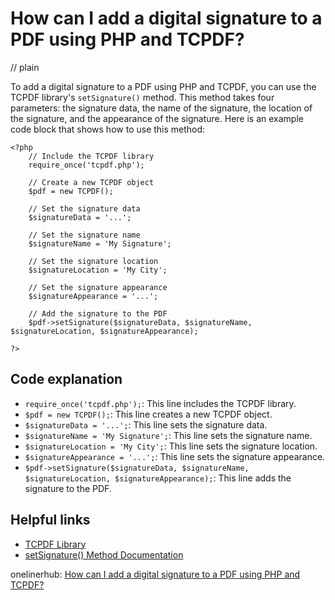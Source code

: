 # How can I add a digital signature to a PDF using PHP and TCPDF?
// plain

To add a digital signature to a PDF using PHP and TCPDF, you can use the TCPDF library's `setSignature()` method. This method takes four parameters: the signature data, the name of the signature, the location of the signature, and the appearance of the signature. Here is an example code block that shows how to use this method:

```
<?php
    // Include the TCPDF library
    require_once('tcpdf.php');

    // Create a new TCPDF object
    $pdf = new TCPDF();

    // Set the signature data
    $signatureData = '...';

    // Set the signature name
    $signatureName = 'My Signature';

    // Set the signature location
    $signatureLocation = 'My City';

    // Set the signature appearance
    $signatureAppearance = '...';

    // Add the signature to the PDF
    $pdf->setSignature($signatureData, $signatureName, $signatureLocation, $signatureAppearance);

?>
```

## Code explanation

- `require_once('tcpdf.php');`: This line includes the TCPDF library.
- `$pdf = new TCPDF();`: This line creates a new TCPDF object.
- `$signatureData = '...';`: This line sets the signature data.
- `$signatureName = 'My Signature';`: This line sets the signature name.
- `$signatureLocation = 'My City';`: This line sets the signature location.
- `$signatureAppearance = '...';`: This line sets the signature appearance.
- `$pdf->setSignature($signatureData, $signatureName, $signatureLocation, $signatureAppearance);`: This line adds the signature to the PDF.

## Helpful links
- [TCPDF Library](https://tcpdf.org/)
- [setSignature() Method Documentation](https://tcpdf.org/doc/classTCPDF/#a7d8d3f1f9a3d5f04c3c7d7d7f3a85b2f)

onelinerhub: [How can I add a digital signature to a PDF using PHP and TCPDF?](https://onelinerhub.com/php-tcpdf/how-can-i-add-a-digital-signature-to-a-pdf-using-php-and-tcpdf)
